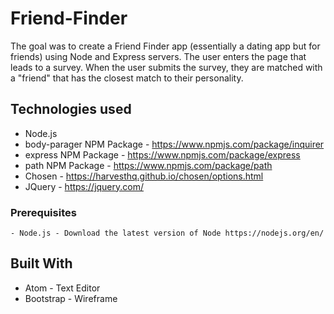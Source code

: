 # Friend-Finder

The goal was to create a Friend Finder app (essentially a dating app but for friends) using Node and Express servers. The user enters the page that leads to a survey. When the user submits the survey, they are matched with a "friend" that has the closest match to their personality.

## Technologies used
- Node.js
- body-parager NPM Package - https://www.npmjs.com/package/inquirer
- express NPM Package - https://www.npmjs.com/package/express
- path NPM Package - https://www.npmjs.com/package/path
- Chosen - https://harvesthq.github.io/chosen/options.html
- JQuery - https://jquery.com/

### Prerequisites

```
- Node.js - Download the latest version of Node https://nodejs.org/en/
```

## Built With

* Atom - Text Editor
* Bootstrap - Wireframe
